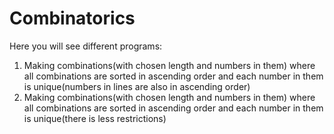 # Combinatorics
Here you will see different programs:
1) Making combinations(with chosen length and numbers in them) where all combinations are sorted in ascending order and each number in them is unique(numbers in lines are also in ascending order)
2) Making combinations(with chosen length and numbers in them) where all combinations are sorted in ascending order and each number in them is unique(there is less restrictions)
